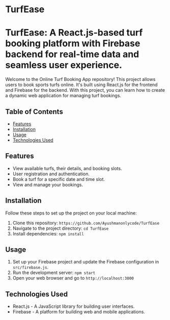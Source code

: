 
# TurfEase
TurfEase: A React.js-based turf booking platform with Firebase backend for real-time data and seamless user experience.
=======
Welcome to the Online Turf Booking App repository! This project allows users to book sports turfs online. It's built using React.js for the frontend and Firebase for the backend. With this project, you can learn how to create a dynamic web application for managing turf bookings.

## Table of Contents
- [Features](#features)
- [Installation](#installation)
- [Usage](#usage)
- [Technologies Used](#technologies-used)

## Features

- View available turfs, their details, and booking slots.
- User registration and authentication.
- Book a turf for a specific date and time slot.
- View and manage your bookings.

## Installation

Follow these steps to set up the project on your local machine:

1. Clone this repository: `https://github.com/Ayushmanonlycode/TurfEase`
2. Navigate to the project directory: `cd TurfEase`
3. Install dependencies: `npm install`

## Usage

1. Set up your Firebase project and update the Firebase configuration in `src/firebase.js`.
2. Run the development server: `npm start`
3. Open your web browser and go to `http://localhost:3000`

## Technologies Used

- React.js - A JavaScript library for building user interfaces.
- Firebase - A platform for building web and mobile applications.

